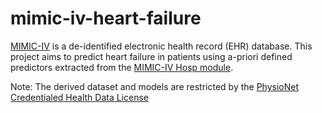 # mimic-iv-heart-failure

[MIMIC-IV](https://physionet.org/content/mimiciv/2.2/) is a de-identified electronic health record (EHR) database. This project aims to predict heart failure in patients using a-priori defined predictors extracted from the [MIMIC-IV Hosp module](https://mimic.mit.edu/docs/iv/modules/hosp/).

Note: The derived dataset and models are restricted by the [PhysioNet Credentialed Health Data License](https://physionet.org/content/mimiciv/view-license/2.2/)
